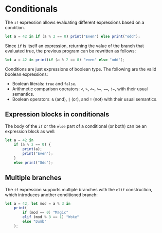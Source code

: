 # Conditionals

The `if` expression allows evaluating different expressions based on a condition.

```js
let a = 42 in if (a % 2 == 0) print("Even") else print("odd");
```

Since `if` is itself an expression, returning the value of the branch that evaluated true, the previous program can be rewritten as follows:

```js
let a = 42 in print(if (a % 2 == 0) "even" else "odd");
```

Conditions are just expressions of boolean type. The following are the valid boolean expressions:

- Boolean literals: `true` and `false`.
- Arithmetic comparison operators: `<`, `>`, `<=`, `>=`, `==`, `!=`, with their usual semantics.
- Boolean operators: `&` (and), `|` (or), and `!` (not) with their usual semantics.

## Expression blocks in conditionals

The body of the `if` or the `else` part of a conditional (or both) can be an expression block as well:

```js
let a = 42 in
    if (a % 2 == 0) {
        print(a);
        print("Even");
    }
    else print("Odd");
```

## Multiple branches

The `if` expression supports multiple branches with the `elif` construction, which introduces another conditioned branch:

```js
let a = 42, let mod = a % 3 in
    print(
        if (mod == 0) "Magic"
        elif (mod % 3 == 1) "Woke"
        else "Dumb"
    );
```
